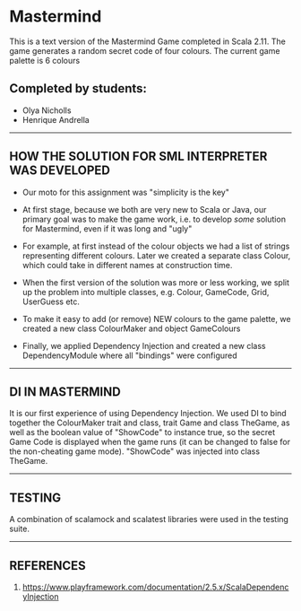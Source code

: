 # Mastermind

This is a text version of the Mastermind Game completed in Scala 2.11. 
The game generates a random secret code of four colours. The current game palette is 6 colours


## Completed by students:

* Olya Nicholls
* Henrique Andrella

----------------------------------------------------------------------------------------------------------------------------------



## HOW THE SOLUTION FOR SML INTERPRETER WAS DEVELOPED

* Our moto for this assignment was "simplicity is the key" 

* At first stage, because we both are very new to Scala or Java, our primary goal was to make the game work, i.e. to develop *some* solution for Mastermind, even if it was long and "ugly" 

* For example, at first instead of the colour objects we had a list of strings representing different colours. Later we created a separate class Colour, which could take in different names at construction time.

* When the first version of the solution was more or less working, we split up the problem into multiple classes, e.g. Colour, GameCode, Grid, UserGuess etc. 

* To make it easy to add (or remove) NEW colours to the game palette, we created a new class ColourMaker and object GameColours

* Finally, we applied Dependency Injection and created a new class DependencyModule where all "bindings" were configured


---------------------------------------------------------------------------------------------------------------------------------


## DI IN MASTERMIND

It is our first experience of using  Dependency Injection. We used DI to bind together the ColourMaker trait and class, trait Game and class TheGame, as well as the boolean value of "ShowCode" to instance true, so the secret Game Code is displayed when the game runs (it can be changed to false for the non-cheating game mode).
"ShowCode" was injected into class TheGame. 


---------------------------------------------------------------------------------------------------------------------------------


## TESTING

A combination of scalamock and scalatest libraries were used in the testing suite.

---------------------------------------------------------------------------------------------------------------------------------

## REFERENCES

1. https://www.playframework.com/documentation/2.5.x/ScalaDependencyInjection